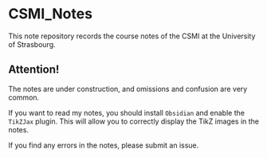 # CSMI_Notes

This note repository records the course notes of the CSMI at the University of Strasbourg.

## Attention!

The notes are under construction, and omissions and confusion are very common.

If you want to read my notes, you should install `Obsidian` and enable the `TikZJax` plugin. This will allow you to correctly display the TikZ images in the notes.

If you find any errors in the notes, please submit an issue.